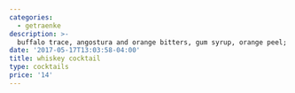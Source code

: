 ```yaml
---
categories:
  - getraenke
description: >-
  buffalo trace, angostura and orange bitters, gum syrup, orange peel; served on a hand cut cube
date: '2017-05-17T13:03:58-04:00'
title: whiskey cocktail
type: cocktails
price: '14'
---
```

